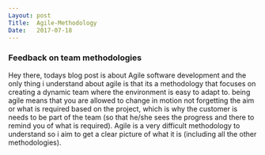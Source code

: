 ```yaml
---
Layout: post
Title:  Agile-Methodology
Date:   2017-07-18 
---
```

### Feedback on team methodologies

Hey there, todays blog post is about Agile software development and the only thing i understand about agile is that its a methodology that focuses on creating a dynamic team where the environment is easy to adapt to.
being agile means that you are allowed to change in motion not forgetting the aim or what is required based on the project, which is why the customer is needs to be part of the team (so that he/she sees the progress and there to remind you of what is required).
Agile is a very difficult methodology to understand so i aim to get a clear picture of what it is (including all the other methodologies).